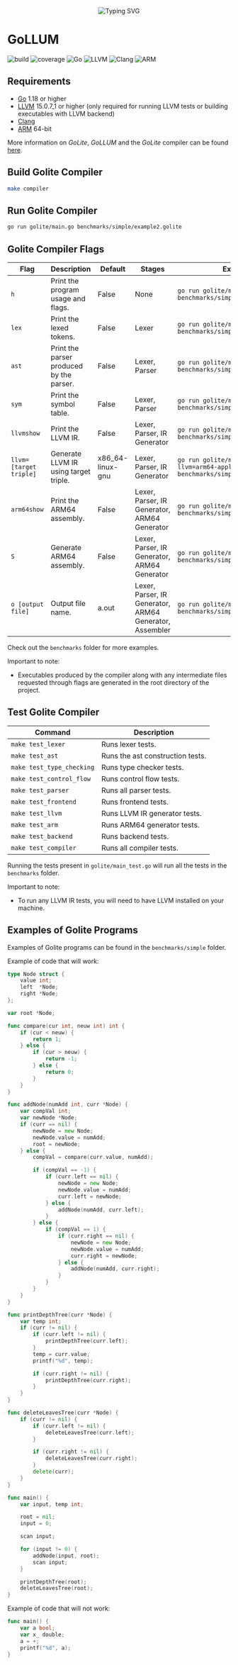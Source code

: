 
<p align="center">
<a>
    <img src="https://readme-typing-svg.demolab.com?font=Georgia&size=28&duration=3500&pause=2000&multiline=true&width=1000&height=80&lines=GoLLUM - Go + Lite + Language + Understanding + Machine" alt="Typing SVG" />
</a>
<br/>

# GoLLUM

![build](https://img.shields.io/badge/build-passing-brightgreen)
![coverage](https://img.shields.io/badge/coverage-100%25-brightgreen)
![Go](https://img.shields.io/badge/Go-1.18-blue)
![LLVM](https://img.shields.io/badge/LLVM-15.0.7__1-red)
![Clang](https://img.shields.io/badge/Clang-15.0.7-green)
![ARM](https://img.shields.io/badge/ARM-64-red)

## Requirements

- [Go](https://golang.org/dl/) 1.18 or higher
- [LLVM](https://llvm.org/) 15.0.7_1 or higher (only required for running LLVM tests or building executables with LLVM backend)
- [Clang](https://clang.llvm.org/)
- [ARM](https://developer.arm.com/) 64-bit

More information on *GoLite*, *GoLLUM* and the *GoLite* compiler can be found [here](compiler_docs.md).


## Build Golite Compiler

```bash
make compiler
```

## Run Golite Compiler

```bash
go run golite/main.go benchmarks/simple/example2.golite 
```

## Golite Compiler Flags

| Flag | Description | Default | Stages | Example |
| --- | --- | --- | --- | --- |
| `h` | Print the program usage and flags. | False | None | `go run golite/main.go -h benchmarks/simple/example1.golite` |
| `lex` | Print the lexed tokens. | False | Lexer | `go run golite/main.go -lex benchmarks/simple/example1.golite` |
| `ast` | Print the parser produced by the parser. | False |  Lexer, Parser | `go run golite/main.go -ast benchmarks/simple/example1.golite` |
| `sym` | Print the symbol table. | False | Lexer, Parser | `go run golite/main.go -sym benchmarks/simple/example1.golite` |
| `llvmshow` | Print the LLVM IR. | False | Lexer, Parser, IR Generator | `go run golite/main.go -llvmshow benchmarks/simple/example1.golite` |
| `llvm=[target triple]` | Generate LLVM IR using target triple. | x86_64-linux-gnu | Lexer, Parser, IR Generator | `go run golite/main.go -llvm=arm64-apple-darwin22.2.0 benchmarks/simple/example1.golite` |
| `arm64show` | Print the ARM64 assembly. | False | Lexer, Parser, IR Generator, ARM64 Generator | `go run golite/main.go -arm64show benchmarks/simple/example1.golite` |
| `S` | Generate ARM64 assembly. | False | Lexer, Parser, IR Generator, ARM64 Generator | `go run golite/main.go -arm64 benchmarks/simple/example1.golite` |
| `o [output file]` | Output file name. | a.out | Lexer, Parser, IR Generator, ARM64 Generator, Assembler | `go run golite/main.go -o output benchmarks/simple/example1.golite` |

Check out the `benchmarks` folder for more examples.

Important to note:

- Executables produced by the compiler along with any intermediate files requested through flags are generated in the root directory of the project.

## Test Golite Compiler

| Command | Description |
| --- | --- |
| `make test_lexer` | Runs lexer tests. |
| `make test_ast` | Runs the ast construction tests. |
| `make test_type_checking` | Runs type checker tests. |
| `make test_control_flow` | Runs control flow tests. |
| `make test_parser` | Runs all parser tests. |
| `make test_frontend` | Runs frontend tests. |
| `make test_llvm` | Runs LLVM IR generator tests. |
| `make test_arm` | Runs ARM64 generator tests. |
| `make test_backend` | Runs backend tests. |
| `make test_compiler` | Runs all compiler tests. |

Running the tests present in `golite/main_test.go` will run all the tests in the `benchmarks` folder.

Important to note:
- To run any LLVM IR tests, you will need to have LLVM installed on your machine.

## Examples of Golite Programs

Examples of Golite programs can be found in the `benchmarks/simple` folder.

Example of code that will work:

```Go
type Node struct { 
    value int; 
    left  *Node; 
    right *Node;  
}; 

var root *Node; 

func compare(cur int, neuw int) int {
    if (cur < neuw) {
        return 1;
    } else {
        if (cur > neuw) {
            return -1;
        } else {
            return 0;
        }
    }
}

func addNode(numAdd int, curr *Node) { 
    var compVal int;
    var newNode *Node;
    if (curr == nil) {
        newNode = new Node;
        newNode.value = numAdd;
        root = newNode;
    } else {
        compVal = compare(curr.value, numAdd);

        if (compVal == -1) {
            if (curr.left == nil) {
                newNode = new Node;
                newNode.value = numAdd;
                curr.left = newNode;
            } else {
                addNode(numAdd, curr.left);
            }
        } else {
            if (compVal == 1) {
                if (curr.right == nil) {
                    newNode = new Node;
                    newNode.value = numAdd;
                    curr.right = newNode;
                } else {
                    addNode(numAdd, curr.right);
                }
            }
        }
    }
}

func printDepthTree(curr *Node) {
    var temp int;
    if (curr != nil) {
        if (curr.left != nil) {
            printDepthTree(curr.left);
        }
        temp = curr.value;
        printf("%d", temp);

        if (curr.right != nil) {
            printDepthTree(curr.right);
        }
    }
}

func deleteLeavesTree(curr *Node) {
    if (curr != nil) {
        if (curr.left != nil) {
            deleteLeavesTree(curr.left);
        }

        if (curr.right != nil) {
            deleteLeavesTree(curr.right);
        }
        delete(curr);
    }
}

func main() {
    var input, temp int;

    root = nil;
    input = 0;

    scan input;

    for (input != 0) {
        addNode(input, root);
        scan input;
    }

    printDepthTree(root);
    deleteLeavesTree(root);
}
```

Example of code that will not work:

```Go
func main() {
    var a bool;
    var x_ double;
    a = +;
    printf("%d", a);
}
```
